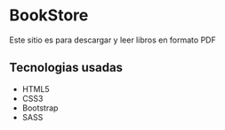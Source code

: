 <h1>BookStore</h1>
<p>Este sitio es para descargar y leer libros en formato PDF</p>
<h2>Tecnologias usadas</h2>
<ul>
<li>HTML5</li>
<li>CSS3</li>
<li>Bootstrap</li>
<li>SASS</li>
</ul>